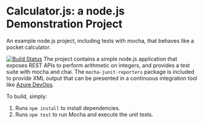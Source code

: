 Calculator.js: a node.js Demonstration Project
==============================================
An example node.js project, including tests with mocha, that behaves like
a pocket calculator.

[![Build Status](https://dev.azure.com/kayaztraining/Integrating%20External%20Source%20Control%20with%20Azure%20Pipelines/_apis/build/status/aztrainingtmp.calculator?branchName=refs%2Fpull%2F1%2Fmerge)](https://dev.azure.com/kayaztraining/Integrating%20External%20Source%20Control%20with%20Azure%20Pipelines/_build/latest?definitionId=8&branchName=refs%2Fpull%2F1%2Fmerge)
The project contains a simple node.js application that exposes REST APIs
to perform arithmetic on integers, and provides a test suite with mocha
and chai.  The `mocha-junit-reporters` package is included to provide XML
output that can be presented in a continuous integration tool like
[Azure DevOps](https://azure.com/devops).

To build, simply:

1. Runs `npm install` to install dependencies.
2. Runs `npm test` to run Mocha and execute the unit tests.

